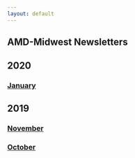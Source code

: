 ```yaml
---
layout: default
---
```

## AMD-Midwest Newsletters

## 2020
### [January](https://staph-b.github.io/midwest-region/newsletters/2020-01_newsletter.pdf)

## 2019
### [November](https://staph-b.github.io/midwest-region/newsletters/2019-11_newsletter.pdf)
### [October](https://staph-b.github.io/midwest-region/newsletters/2019-10_newsletter.pdf)
